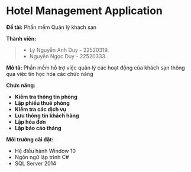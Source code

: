 # Hotel Management Application

 

**Đề tài:** Phần mềm Quản lý khách sạn



**Thành viên:**
>+ Lý Nguyễn Anh Duy - 22520319.
>+ Nguyễn Ngọc Duy - 22520333.


**Mô tả:** Phần mềm hỗ trợ việc quản lý các hoạt động của khách sạn thông qua việc tin học hóa các chức năng

**Chức năng:**
- **Kiểm tra thông tin phòng**
- **Lập phiếu thuê phòng**
- **Kiểm tra các dịch vụ**
- **Lưu thông tin khách hàng**
- **Lập hóa đơn**
- **Lập báo cáo tháng**

**Môi trường cài đặt:**
* Hệ điều hành Window 10
* Ngôn ngữ lập trình C#
* SQL Server 2014
    
    




